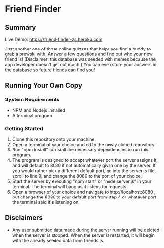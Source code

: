 # Friend Finder
## Summary
Live Demo: https://friend-finder-zs.heroku.com

Just another one of those online quizzes that helps you find a buddy to grab a brewski with.
Answer a few questions and find out who your new friend is! (Disclaimer: this database was seeded with memes because the app developer doesn't get out much.)
You can even store your answers in the database so future friends can find you!

## Running Your Own Copy
### System Requirements
* NPM and Nodejs installed
* A terminal program

### Getting Started
1. Clone this repository onto your machine.
2. Open a terminal of your choice and cd to the newly cloned repository.
3. Run "npm install" to install the necessary dependencies to run this program.
4. The program is designed to accept whatever port the server assigns it, and will default to 8080 if not automatically given one by the server. If you would rather pick a different default port, go into the server.js file, scroll to line 9, and change the 8080 to the port of your choice.
5. Start the server by executing "npm start" or "node server.js" in your terminal. The terminal will hang as it listens for requests. 
6. Open a browser of your choice and navigate to http://localhost:8080 , but change the 8080 to your default port from step 4 or whatever port the terminal said it's listening on.

## Disclaimers
* Any user submitted data made during the server running will be deleted when the server is stopped. When the server is restarted, it will begin with the already seeded data from friends.js.
